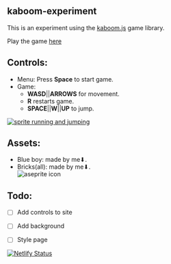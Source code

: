 kaboom-experiment
---
This is an experiment using the [kaboom.js](https://kaboomjs.com/) game library.

Play the game [here](https://blue-boy.netlify.app/)  

Controls:
---
- Menu: Press **Space** to start game.
- Game: 
    - **WASD**||**ARROWS** for movement.
    - **R** restarts game.
    - **SPACE**||**W**||**UP** to jump.

[![sprite running and jumping](https://i.gyazo.com/bc28012d9b4d0c1f44a4dec2bc826cea.gif)](https://gyazo.com/bc28012d9b4d0c1f44a4dec2bc826cea)

Assets:
---
- Blue boy: made by me⬇.
- Bricks(all): made by me⬇.  
![aseprite icon](https://user-images.githubusercontent.com/42339846/46249457-da4d4380-c429-11e8-9be2-56ba3a5e7080.png)

Todo:
---
- [ ] Add controls to site
- [ ] Add background
- [ ] Style page




[![Netlify Status](https://api.netlify.com/api/v1/badges/5ed09ce1-cabf-4469-821b-0ab910802eb7/deploy-status)](https://app.netlify.com/sites/blue-boy/deploys)